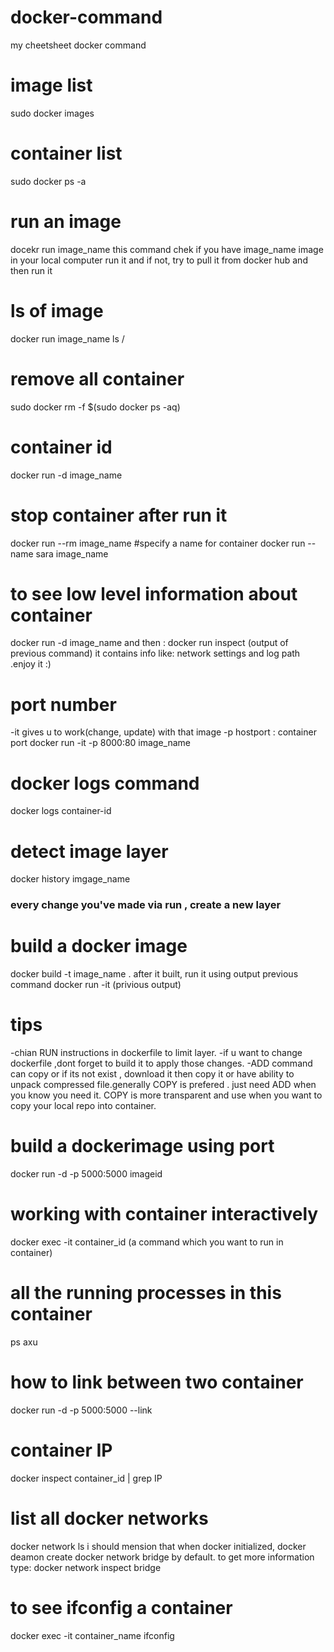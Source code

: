# docker-command
my cheetsheet docker command
# image list 
sudo docker images
# container list 
sudo docker ps -a
# run an image 
docekr run image_name 
this command chek if you have image_name image in your local computer run it and if not, try to pull it from docker hub and then run it 
# ls of image 
docker run image_name ls /
# remove all container 
sudo docker rm -f $(sudo docker ps -aq)
# container id 
docker run -d image_name 
# stop container after run it 
docker run --rm image_name
#specify a name for container
docker run --name sara image_name 
# to see low level information about container
docker run -d image_name 
and then :
docker run inspect (output of previous command) 
it contains info like: network settings and log path .enjoy it :)
# port number
-it gives u to work(change, update) with that image 
-p hostport : container port 
docker run -it -p 8000:80 image_name
# docker logs command
docker logs container-id
# detect image layer 
docker history imgage_name
### every change you've made via run , create a new layer 
# build a docker image 
docker build -t image_name .
after it built, run it using output previous command 
docker run -it (privious output)

# tips
 -chian RUN instructions in dockerfile to limit layer.
 -if u want to change dockerfile ,dont forget to build it to apply those changes.
 -ADD command can copy or if its not exist , download it then copy it or have ability to unpack compressed file.generally COPY is prefered . just need ADD when you know you need it. COPY is more transparent and use when you want to copy your local repo into container.
 
# build a dockerimage using port
docker run -d -p 5000:5000 imageid

# working with container interactively
docker exec -it container_id (a command which you want to run in container)

# all the running processes in this container
ps axu
# how to link between two container
docker run -d -p 5000:5000 --link
# container IP 
docker inspect container_id | grep IP

# list all docker networks 
docker network ls
i should mension that when docker initialized, docker deamon create docker network bridge by default. to get more information type:
docker network inspect bridge 
# to see ifconfig a container
docker exec -it container_name ifconfig


